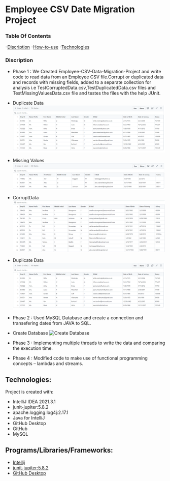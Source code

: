 # Employee CSV Date Migration Project
### Table Of Contents
-[Discription](#description)
-[How-to-use](#How-to-use)
-[Technologies](#References)

### Discription
* Phase 1 : We Created Employee-CSV-Data-Migration-Project and write code to read data from an Employee CSV file.Corrupt or duplicated data and records with missing fields,              added to a separate collection for analysis i.e TestCorruptedData.csv,TestDuplicatedData.csv files and TestMissingValuesData.csv file and testes the files with the            help JUnit.
* Duplicate Data
             ![DuplicateData](DuplicateData.png)
 * Missing Values
              ![MissingValues](MissingValues.png)
 * CorruptData
               ![CorruptData](CorruptData.png)
 * Duplicate Data
                ![UniqueData](DuplicateData.png)
             
* Phase 2 : Used MySQL Database and create a connection and transefering dates from JAVA to SQL. 
* Create Database
![Create Database](CreateDatabse.png)
* Phase 3 : Implementing multiple threads to write the data and comparing the execution time. 
* Phase 4 : Modified code to make use of functional programming concepts – lambdas and streams.



## Technologies:

Project is created with:
* IntelliJ IDEA 2021.3.1
* junit-jupiter:5.8.2
* apache.logging.log4j:2.17.1
* Java for IntelliJ
* GitHub Desktop
* GitHub
* MySQL

## Programs/Libraries/Frameworks:
* [Intellij](https://www.jetbrains.com/idea/download/#section=windows)
* [junit-jupiter:5.8.2](https://junit.org/junit5/docs/current/user-guide/)
* [GitHub Desktop](https://desktop.github.com)
